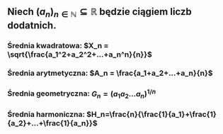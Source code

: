 ## Niech $(a_n)_{n\in\mathbb{N}} \subseteq \mathbb{R}$ będzie ciągiem liczb dodatnich. 
### **Średnia kwadratowa**: $X_n = \sqrt{\frac{a_1^2+a_2^2+...+a_n^n}{n}}$
### **Średnia arytmetyczna**: $A_n = \frac{a_1+a_2+...+a_n}{n}$
### **Średnia geometryczna**: $G_n  = (a_1a_2...a_n)^{1/n}$
### **Średnia harmoniczna**: $H_n=\frac{n}{\frac{1}{a_1}+\frac{1}{a_2}+...+\frac{1}{a_n}}$ 